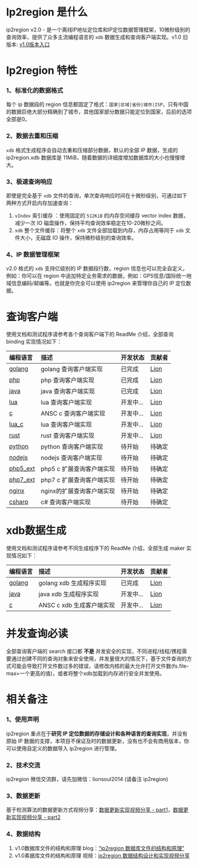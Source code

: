 # Ip2region 是什么

ip2region v2.0 - 是一个离线IP地址定位库和IP定位数据管理框架，10微秒级别的查询效率，提供了众多主流编程语言的 `xdb` 数据生成和查询客户端实现。v1.0 旧版本: [v1.0版本入口](v1.0)



# Ip2region 特性

### 1、标准化的数据格式

每个 ip 数据段的 region 信息都固定了格式：`国家|区域|省份|城市|ISP`，只有中国的数据巨绝大部分精确到了城市，其他国家部分数据只能定位到国家，后前的选项全部是0。


### 2、数据去重和压缩

`xdb` 格式生成程序会自动去重和压缩部分数据，默认的全部 IP 数据，生成的 ip2region.xdb 数据库是 11MiB，随着数据的详细度增加数据库的大小也慢慢增大。

### 3、极速查询响应

即使是完全基于 `xdb` 文件的查询，单次查询响应时间在十微秒级别，可通过如下两种方式开启内存加速查询：

1. `vIndex` 索引缓存 ：使用固定的 `512KiB` 的内存空间缓存 vector index 数据，减少一次 IO 磁盘操作，保持平均查询效率稳定在10-20微秒之间。
2. `xdb` 整个文件缓存：将整个 `xdb` 文件全部加载到内存，内存占用等同于 `xdb` 文件大小，无磁盘 IO 操作，保持微秒级别的查询效率。

### 4、IP 数据管理框架

v2.0 格式的 `xdb` 支持亿级别的 IP 数据段行数，region 信息也可以完全自定义，例如：你可以在 region 中追加特定业务需求的数据，例如：GPS信息/国际统一地域信息编码/邮编等。也就是你完全可以使用 ip2region 来管理你自己的 IP 定位数据。



# 查询客户端

使用文档和测试程序请参考各个查询客户端下的 ReadMe 介绍，全部查询 binding 实现情况如下：

| 编程语言 | 描述 | 开发状态   | 贡献者 |
| :--- | :--- |:-------| :--- |
| [golang](binding/golang) | golang 查询客户端实现 | 已完成    | [Lion](https://github.com/lionsoul2014) |
| [php](binding/php) | php 查询客户端实现 | 已完成    | [Lion](https://github.com/lionsoul2014) |
| [java](binding/java) | java 查询客户端实现 | 已完成 | [Lion](https://github.com/lionsoul2014) |
| [lua](binding/lua) | lua 查询客户端实现 | 开发中... | [Lion](https://github.com/lionsoul2014) |
| [c](binding/c) | ANSC c 查询客户端实现 | 开发中... | [Lion](https://github.com/lionsoul2014) |
| [lua_c](binding/lua_c) | lua 查询客户端实现 | 开发中... | [Lion](https://github.com/lionsoul2014) |
| [rust](binding/rust) | rust 查询客户端实现 | 开发中... | [Lion](https://github.com/lionsoul2014) |
| [python](binding/python) | python 查询客户端实现 | 待开始    | 待确定 |
| [nodejs](binding/nodejs) | nodejs 查询客户端实现 | 待开始    | 待确定 |
| [php5_ext](binding/php5_ext) | php5 c 扩展查询客户端实现 | 待开始    | 待确定 |
| [php7_ext](binding/php7_ext) | php7 c 扩展查询客户端实现 | 待开始    | 待确定 |
| [nginx](binding/nginx) | nginx的扩展查询客户端实现 | 待开始    | 待确定 |
| [csharp](binding/csharp) | c# 查询客户端实现 | 待开始    | 待确定 |



# xdb数据生成

使用文档和测试程序请参考不同生成程序下的 ReadMe 介绍，全部生成 maker 实现情况如下：

| 编程语言 | 描述 | 开发状态 | 贡献者 |
| :--- | :--- | :--- | :--- |
| [golang](maker/golang) | golang xdb 生成程序实现 | 已完成 | [Lion](https://github.com/lionsoul2014) |
| [java](maker/java) | java xdb 生成程序实现 | 开发中... | [Lion](https://github.com/lionsoul2014) |
| [c](maker/c) | ANSC c xdb 生成客户端实现 | 开发中... | [Lion](https://github.com/lionsoul2014) |



# 并发查询必读

全部查询客户端的 search 接口都 <b>不是</b> 并发安全的实现，不同进程/线程/携程需要通过创建不同的查询对象来安全使用，并发量很大的情况下，基于文件查询的方式可能会导致打开文件数过多的错误，请修改内核的最大允许打开文件数(fs.file-max=一个更高的值)，或者将整个xdb加载到内存进行安全并发使用。


# 相关备注

### 1、使用声明 
ip2region 重点在于<b>研究 IP 定位数据的存储设计和各种语言的查询实现</b>，并没有原始 IP 数据的支撑，本项目不保证及时的数据更新，没有也不会有商用版本，你可以使用自定义的数据导入 ip2region 进行管理。

### 2、技术交流
ip2region 微信交流群，请先加微信：lionsoul2014 (请备注 ip2region)

### 3、数据更新
基于检测算法的数据更新方式视频分享：[数据更新实现视频分享 - part1](https://www.bilibili.com/video/BV1934y1E7Q5/)，[数据更新实现视频分享 - part2](https://www.bilibili.com/video/BV1pF411j7Aw/)

### 4、数据结构
1. v1.0数据库文件的结构和原理 blog：[“ip2region 数据库文件的结构和原理”](https://github.com/dongyado/dongyado.github.io/blob/master/_posts/2016-08-18-structure-of-ip2region-database-file.md)
2. v1.0素据库文件的结构和原理 视频：[ip2region 数据结构设计和实现视频分享](https://www.bilibili.com/video/BV1wv4y1N7SD)
